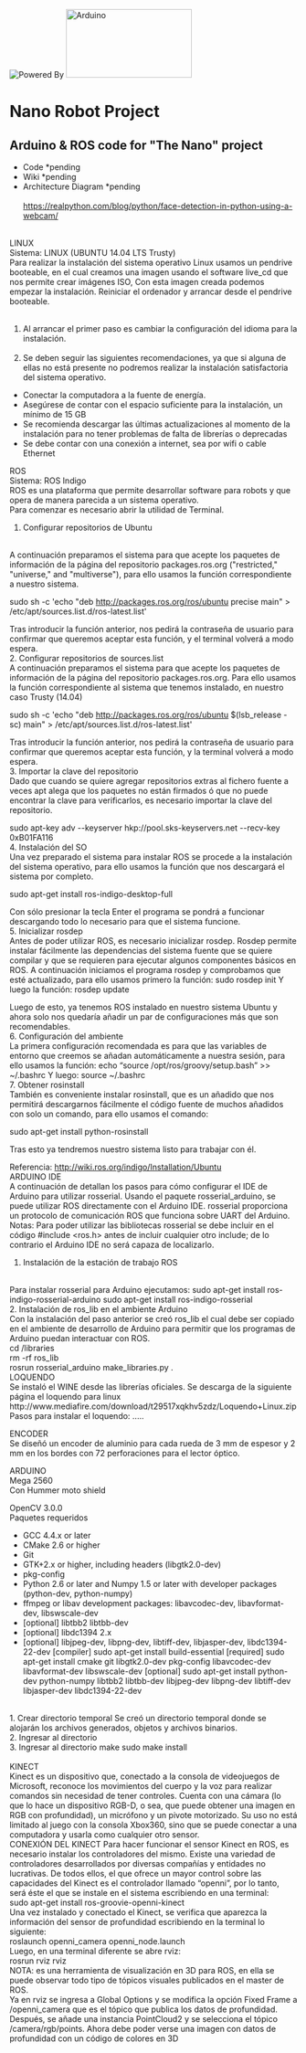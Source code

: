 ![Powered By](http://www.ros.org/wp-content/uploads/2013/10/rosorg-logo1.png)
<IMG SRC="http://manumuve.com/wp-content/uploads/2014/09/arduino_logo.png" ALT="Arduino" WIDTH=220 HEIGHT=120>

# Nano Robot Project

## Arduino & ROS code for "The Nano" project
* Code *pending
* Wiki *pending
* Architecture Diagram *pending
<br><br>
https://realpython.com/blog/python/face-detection-in-python-using-a-webcam/
<br><br>

LINUX
<br>
Sistema: LINUX (UBUNTU 14.04 LTS Trusty)
<br>
Para realizar la instalación del sistema operativo Linux usamos un pendrive booteable, en el cual creamos una imagen usando el software live_cd que nos permite crear imágenes ISO, Con esta imagen creada podemos empezar la instalación. 
Reiniciar el ordenador y arrancar desde el pendrive booteable. 
<br><br>
1.	Al arrancar el primer paso es cambiar la configuración del idioma para la instalación.
<br><br>
2.	Se deben seguir las siguientes recomendaciones, ya que si alguna de ellas no está presente no podremos realizar la instalación satisfactoria del sistema operativo.
*	Conectar la computadora a la fuente de energía.
*	Asegúrese de contar con el espacio suficiente para la instalación, un mínimo de 15 GB
*	Se recomienda descargar las últimas actualizaciones al momento de la instalación para no tener problemas de falta de librerías o deprecadas
*	Se debe contar con una conexión a internet, sea por wifi o cable Ethernet

ROS
<br>
Sistema: ROS Indigo
<br>
ROS es una plataforma que permite desarrollar software para robots y que opera de manera parecida a un sistema operativo.
<br>
Para comenzar es necesario abrir la utilidad de Terminal.
<br>
1. Configurar repositorios de Ubuntu
<br>
A continuación preparamos el sistema para que acepte los paquetes de información de la página del repositorio packages.ros.org ("restricted," "universe," and "multiverse"), para ello usamos la función correspondiente a nuestro sistema.

sudo sh -c 'echo "deb http://packages.ros.org/ros/ubuntu precise main" > /etc/apt/sources.list.d/ros-latest.list'

Tras introducir la función anterior, nos pedirá la contraseña de usuario para confirmar que queremos aceptar esta función, y el terminal volverá a modo espera.
<br>
2. Configurar repositorios de sources.list
<br>
A continuación preparamos el sistema para que acepte los paquetes de información de la página del repositorio packages.ros.org. Para ello usamos la función correspondiente al sistema que tenemos instalado, en nuestro caso Trusty (14.04)

sudo sh -c 'echo "deb http://packages.ros.org/ros/ubuntu $(lsb_release -sc) main" > /etc/apt/sources.list.d/ros-latest.list'

Tras introducir la función anterior, nos pedirá la contraseña de usuario para confirmar que queremos aceptar esta función, y la terminal volverá a modo espera.
<br>
3. Importar la clave del repositorio
<br>
Dado que cuando se quiere agregar repositorios extras al fichero fuente a veces apt alega que los paquetes no están firmados ó que no puede encontrar la clave para verificarlos, es necesario importar la clave del repositorio.

sudo apt-key adv --keyserver hkp://pool.sks-keyservers.net --recv-key 0xB01FA116
<br>
4. Instalación del SO
<br>
Una vez preparado el sistema para instalar ROS se procede a la instalación del sistema operativo, para ello usamos la función que nos descargará el sistema por completo.

sudo apt-get install ros-indigo-desktop-full

Con sólo presionar la tecla Enter el programa se pondrá a funcionar descargando todo lo necesario para que el sistema funcione.
<br>
5. Inicializar rosdep
<br>
Antes de poder utilizar ROS, es necesario inicializar rosdep. Rosdep permite instalar fácilmente las dependencias del sistema fuente que se quiere compilar y que se requieren para ejecutar algunos componentes básicos en ROS.
A continuación iniciamos el programa rosdep y comprobamos que esté actualizado, para ello usamos primero la función:
sudo rosdep init
Y luego la función:
rosdep update

Luego de esto, ya tenemos ROS instalado en nuestro sistema Ubuntu y ahora solo nos quedaría añadir un par de configuraciones más que son recomendables.
<br>
6. Configuración del ambiente
<br>
La primera configuración recomendada es para que las variables de entorno que creemos se añadan automáticamente a nuestra sesión, para ello usamos la función:
echo “source /opt/ros/groovy/setup.bash” >> ~/.bashrc
Y luego:
source ~/.bashrc
<br>
7. Obtener rosinstall
<br>
También es conveniente instalar rosinstall, que es un añadido que nos permitirá descargarnos fácilmente el código fuente de muchos añadidos con solo un comando, para ello usamos el comando:

sudo apt-get install python-rosinstall

Tras esto ya tendremos nuestro sistema listo para trabajar con él.

Referencia: http://wiki.ros.org/indigo/Installation/Ubuntu
<br>
ARDUINO IDE
<br>
A continuación de detallan los pasos para cómo configurar el IDE de Arduino para utilizar rosserial.
Usando el paquete rosserial_arduino, se puede utilizar ROS directamente con el Arduino IDE. rosserial proporciona un protocolo de comunicación ROS que funciona sobre UART del Arduino.
<br>
Notas: Para poder utilizar las bibliotecas rosserial se debe incluir en el código #include <ros.h> antes de incluir cualquier otro include; de lo contrario el Arduino IDE no será capaza de localizarlo.
<br>
1.	Instalación de la estación de trabajo ROS
<br>
Para instalar rosserial para Arduino ejecutamos:
sudo apt-get install ros-indigo-rosserial-arduino
sudo apt-get install ros-indigo-rosserial
<br>
2.	Instalación de ros_lib en el ambiente Arduino
<br>
Con la instalación del paso anterior se creó ros_lib el cual debe ser copiado en el ambiente de desarrollo de Arduino para permitir que los programas de Arduino puedan interactuar con ROS.
<br>
cd <sketchbook>/libraries
<br>
rm -rf ros_lib
<br>
rosrun rosserial_arduino make_libraries.py .

<br>
LOQUENDO
<br>
Se instaló el WINE desde las librerías oficiales.
Se descarga de la siguiente página el loquendo para linux
http://www.mediafire.com/download/t29517xqkhv5zdz/Loquendo+Linux.zip
Pasos para instalar el loquendo: .....
<br>

ENCODER
<br>
Se diseñó un encoder de aluminio para cada rueda de 3 mm de espesor y 2 mm en los bordes con 72 perforaciones para el lector óptico.
<br>

ARDUINO
<br>
Mega 2560
<br>
Con Hummer moto shield
<br>

OpenCV 3.0.0
<br>
Paquetes requeridos
*	GCC 4.4.x or later
*	CMake 2.6 or higher
*	Git
*	GTK+2.x or higher, including headers (libgtk2.0-dev)
*	pkg-config
*	Python 2.6 or later and Numpy 1.5 or later with developer packages (python-dev, python-numpy)
*	ffmpeg or libav development packages: libavcodec-dev, libavformat-dev, libswscale-dev
*	[optional] libtbb2 libtbb-dev
*	[optional] libdc1394 2.x
*	[optional] libjpeg-dev, libpng-dev, libtiff-dev, libjasper-dev, libdc1394-22-dev
[compiler] sudo apt-get install build-essential
[required] sudo apt-get install cmake git libgtk2.0-dev pkg-config libavcodec-dev libavformat-dev libswscale-dev
[optional] sudo apt-get install python-dev python-numpy libtbb2 libtbb-dev libjpeg-dev libpng-dev libtiff-dev libjasper-dev libdc1394-22-dev

<br>
1. Crear directorio temporal
Se creó un directorio temporal <cmake_binary_dir> donde se alojarán los archivos generados, objetos y archivos binarios.
<br>
2. Ingresar al directorio
<br>
3. Ingresar al directorio
make
sudo make install
<br><br>
KINECT
<br>
Kinect es un dispositivo que, conectado a la consola de videojuegos de Microsoft, reconoce los movimientos del cuerpo y la voz para realizar comandos sin necesidad de tener controles. Cuenta con una cámara (lo que lo hace un dispositivo RGB-D, o sea, que puede obtener una imagen en RGB con profundidad), un micrófono y un pivote motorizado. Su uso no está limitado al juego con la consola Xbox360, sino que se puede conectar a una computadora y usarla como cualquier otro sensor.
<br>
CONEXIÓN DEL KINECT
Para hacer funcionar el sensor Kinect en ROS, es necesario instalar los controladores del mismo. Existe una variedad de controladores desarrollados por diversas compañías y entidades no lucrativas. De todos ellos, el que ofrece un mayor control sobre las capacidades del Kinect es el controlador llamado “openni”, por lo tanto, será éste el que se instale en el sistema escribiendo en una terminal:
<br>
sudo apt-get install ros-groovie-openni-kinect
<br>
Una vez instalado y conectado el Kinect, se verifica que aparezca la información del sensor de profundidad escribiendo en la terminal lo siguiente:
<br>
roslaunch openni_camera openni_node.launch
<br>
Luego, en una terminal diferente se abre rviz:
<br>
rosrun rviz rviz
<br>
NOTA: <rviz> es una herramienta de visualización en 3D para ROS, en ella se puede observar todo tipo de tópicos visuales publicados en el master de ROS.
<br>
Ya en rviz se ingresa a Global Options y se modifica la opción Fixed Frame a /openni_camera que es el tópico que publica los datos de profundidad. Después, se añade una instancia PointCloud2 y se selecciona el tópico /camera/rgb/points. Ahora debe poder verse una imagen con datos de profundidad con un código  de colores en 3D
